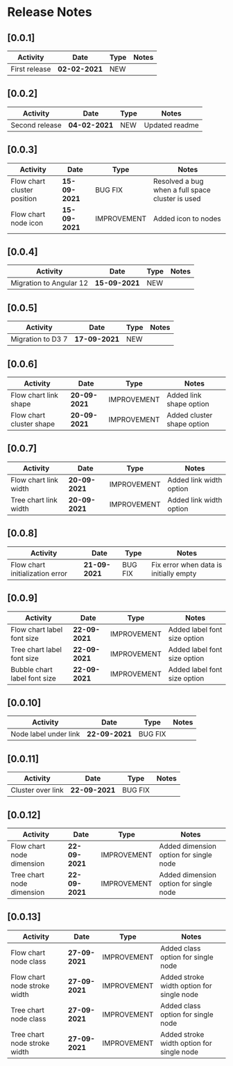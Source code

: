 # Release Notes

## [0.0.1]

| Activity | Date | Type | Notes |
| -------- | ---- | ---- | ---- |
| First release | **02-02-2021** | NEW | |

## [0.0.2]

| Activity | Date | Type | Notes |
| -------- | ---- | ---- | ---- |
| Second release | **04-02-2021** | NEW | Updated readme |

## [0.0.3]

| Activity | Date | Type | Notes |
| -------- | ---- | ---- | ---- |
| Flow chart cluster position | **15-09-2021** | BUG FIX | Resolved a bug when a full space cluster is used |
| Flow chart node icon | **15-09-2021** | IMPROVEMENT | Added icon to nodes |

## [0.0.4]

| Activity | Date | Type | Notes |
| -------- | ---- | ---- | ---- |
| Migration to Angular 12 | **15-09-2021** | NEW | |

## [0.0.5]

| Activity | Date | Type | Notes |
| -------- | ---- | ---- | ---- |
| Migration to D3 7 | **17-09-2021** | NEW | |

## [0.0.6]

| Activity | Date | Type | Notes |
| -------- | ---- | ---- | ---- |
| Flow chart link shape | **20-09-2021** | IMPROVEMENT | Added link shape option |
| Flow chart cluster shape | **20-09-2021** | IMPROVEMENT | Added cluster shape option |

## [0.0.7]

| Activity | Date | Type | Notes |
| -------- | ---- | ---- | ---- |
| Flow chart link width | **20-09-2021** | IMPROVEMENT | Added link width option |
| Tree chart link width | **20-09-2021** | IMPROVEMENT | Added link width option |

## [0.0.8]

| Activity | Date | Type | Notes |
| -------- | ---- | ---- | ---- |
| Flow chart initialization error | **21-09-2021** | BUG FIX | Fix error when data is initially empty |

## [0.0.9]

| Activity | Date | Type | Notes |
| -------- | ---- | ---- | ---- |
| Flow chart label font size | **22-09-2021** | IMPROVEMENT | Added label font size option |
| Tree chart label font size | **22-09-2021** | IMPROVEMENT | Added label font size option |
| Bubble chart label font size | **22-09-2021** | IMPROVEMENT | Added label font size option |

## [0.0.10]

| Activity | Date | Type | Notes |
| -------- | ---- | ---- | ---- |
| Node label under link | **22-09-2021** | BUG FIX | |

## [0.0.11]

| Activity | Date | Type | Notes |
| -------- | ---- | ---- | ---- |
| Cluster over link | **22-09-2021** | BUG FIX | |

## [0.0.12]

| Activity | Date | Type | Notes |
| -------- | ---- | ---- | ---- |
| Flow chart node dimension | **22-09-2021** | IMPROVEMENT | Added dimension option for single node |
| Tree chart node dimension | **22-09-2021** | IMPROVEMENT | Added dimension option for single node |

## [0.0.13]

| Activity | Date | Type | Notes |
| -------- | ---- | ---- | ---- |
| Flow chart node class | **27-09-2021** | IMPROVEMENT | Added class option for single node |
| Flow chart node stroke width | **27-09-2021** | IMPROVEMENT | Added stroke width option for single node |
| Tree chart node class | **27-09-2021** | IMPROVEMENT | Added class option for single node |
| Tree chart node stroke width | **27-09-2021** | IMPROVEMENT | Added stroke width option for single node |
